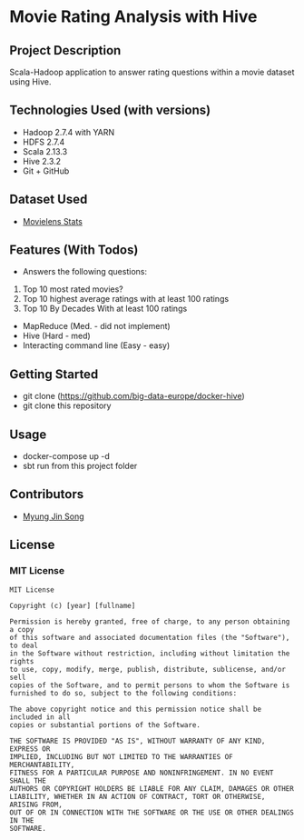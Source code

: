 # Movie Rating Analysis with Hive 
## Project Description
Scala-Hadoop application to answer rating questions within a movie dataset using Hive.
## Technologies Used (with versions)
- Hadoop 2.7.4 with YARN
- HDFS 2.7.4
- Scala 2.13.3
- Hive 2.3.2
- Git + GitHub
## Dataset Used
- [Movielens Stats](http://files.grouplens.org/datasets/movielens/ml-latest-README.html)
## Features (With Todos)
- Answers the following questions:
1. Top 10 most rated movies?
2. Top 10 highest average ratings with at least 100 ratings
3. Top 10 By Decades With at least 100 ratings

- MapReduce (Med. - did not implement)
- Hive (Hard - med)
- Interacting command line (Easy - easy)
## Getting Started
- git clone (https://github.com/big-data-europe/docker-hive)
- git clone this repository 
## Usage
- docker-compose up -d
- sbt run from this project folder 
## Contributors
- [Myung Jin Song](https://github.com/jsong220)
## License
### MIT License
```
MIT License

Copyright (c) [year] [fullname]

Permission is hereby granted, free of charge, to any person obtaining a copy
of this software and associated documentation files (the "Software"), to deal
in the Software without restriction, including without limitation the rights
to use, copy, modify, merge, publish, distribute, sublicense, and/or sell
copies of the Software, and to permit persons to whom the Software is
furnished to do so, subject to the following conditions:

The above copyright notice and this permission notice shall be included in all
copies or substantial portions of the Software.

THE SOFTWARE IS PROVIDED "AS IS", WITHOUT WARRANTY OF ANY KIND, EXPRESS OR
IMPLIED, INCLUDING BUT NOT LIMITED TO THE WARRANTIES OF MERCHANTABILITY,
FITNESS FOR A PARTICULAR PURPOSE AND NONINFRINGEMENT. IN NO EVENT SHALL THE
AUTHORS OR COPYRIGHT HOLDERS BE LIABLE FOR ANY CLAIM, DAMAGES OR OTHER
LIABILITY, WHETHER IN AN ACTION OF CONTRACT, TORT OR OTHERWISE, ARISING FROM,
OUT OF OR IN CONNECTION WITH THE SOFTWARE OR THE USE OR OTHER DEALINGS IN THE
SOFTWARE.
```

